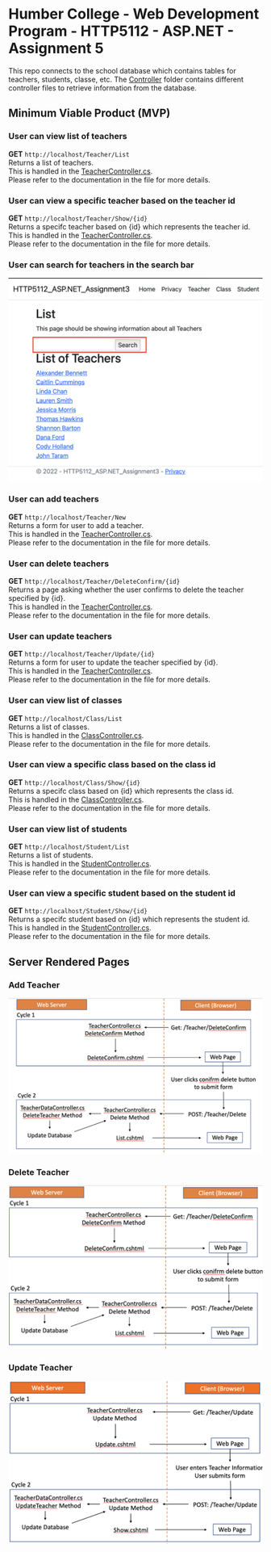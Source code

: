 ﻿# Humber College - Web Development Program - HTTP5112 - ASP.NET - Assignment 5

This repo connects to the school database which contains tables for teachers, students, classe, etc. The [Controller](https://github.com/raymondleemv/HTTP5112-ASP.NET-Assignment5/tree/master/HTTP5112-ASP.NET-Assignment5/Controllers) folder contains different controller files to retrieve information from the database.
 
## Minimum Viable Product (MVP)

### User can view list of teachers

**GET** `http://localhost/Teacher/List`<br/>
Returns a list of teachers. <br/>
This is handled in the [TeacherController.cs](https://github.com/raymondleemv/HTTP5112-ASP.NET-Assignment5/blob/master/HTTP5112-ASP.NET-Assignment5/Controllers/TeacherController.cs).<br/>
Please refer to the documentation in the file for more details.

### User can view a specific teacher based on the teacher id

**GET** `http://localhost/Teacher/Show/{id}`<br/>
Returns a specifc teacher based on {id} which represents the teacher id.<br/>
This is handled in the [TeacherController.cs](https://github.com/raymondleemv/HTTP5112-ASP.NET-Assignment5/blob/master/HTTP5112-ASP.NET-Assignment5/Controllers/TeacherController.cs).<br/>
Please refer to the documentation in the file for more details.

### User can search for teachers in the search bar

![Highlighting the search bar location in the webpage](https://github.com/raymondleemv/HTTP5112-ASP.NET-Assignment5/blob/master/HTTP5112-ASP.NET-Assignment5/Readme%20Images/Search%20bar.png)

### User can add teachers

**GET** `http://localhost/Teacher/New`<br/>
Returns a form for user to add a teacher.<br/>
This is handled in the [TeacherController.cs](https://github.com/raymondleemv/HTTP5112-ASP.NET-Assignment5/blob/master/HTTP5112-ASP.NET-Assignment5/Controllers/TeacherController.cs).<br/>
Please refer to the documentation in the file for more details.

### User can delete teachers

**GET** `http://localhost/Teacher/DeleteConfirm/{id}`<br/>
Returns a page asking whether the user confirms to delete the teacher specified by {id}.<br/>
This is handled in the [TeacherController.cs](https://github.com/raymondleemv/HTTP5112-ASP.NET-Assignment5/blob/master/HTTP5112-ASP.NET-Assignment5/Controllers/TeacherController.cs).<br/>
Please refer to the documentation in the file for more details.

### User can update teachers

**GET** `http://localhost/Teacher/Update/{id}`<br/>
Returns a form for user to update the teacher specified by {id}.<br/>
This is handled in the [TeacherController.cs](https://github.com/raymondleemv/HTTP5112-ASP.NET-Assignment5/blob/master/HTTP5112-ASP.NET-Assignment5/Controllers/TeacherController.cs).<br/>
Please refer to the documentation in the file for more details.

### User can view list of classes

**GET** `http://localhost/Class/List`<br/>
Returns a list of classes. <br/>
This is handled in the [ClassController.cs](https://github.com/raymondleemv/HTTP5112-ASP.NET-Assignment5/blob/master/HTTP5112-ASP.NET-Assignment5/Controllers/ClassController.cs).<br/>
Please refer to the documentation in the file for more details.

### User can view a specific class based on the class id

**GET** `http://localhost/Class/Show/{id}`<br/>
Returns a specifc class based on {id} which represents the class id.<br/>
This is handled in the [ClassController.cs](https://github.com/raymondleemv/HTTP5112-ASP.NET-Assignment5/blob/master/HTTP5112-ASP.NET-Assignment5/Controllers/ClassController.cs).<br/>
Please refer to the documentation in the file for more details.

### User can view list of students

**GET** `http://localhost/Student/List`<br/>
Returns a list of students. <br/>
This is handled in the [StudentController.cs](https://github.com/raymondleemv/HTTP5112-ASP.NET-Assignment5/blob/master/HTTP5112-ASP.NET-Assignment5/Controllers/StudentController.cs).<br/>
Please refer to the documentation in the file for more details.

### User can view a specific student based on the student id

**GET** `http://localhost/Student/Show/{id}`<br/>
Returns a specifc student based on {id} which represents the student id.<br/>
This is handled in the [StudentController.cs](https://github.com/raymondleemv/HTTP5112-ASP.NET-Assignment5/blob/master/HTTP5112-ASP.NET-Assignment5/Controllers/StudentController.cs).<br/>
Please refer to the documentation in the file for more details.

## Server Rendered Pages

### Add Teacher

![server rendered pages when adding a teacher](https://github.com/raymondleemv/HTTP5112-ASP.NET-Assignment5/blob/master/HTTP5112-ASP.NET-Assignment5/Readme%20Images/ServerRenderedPages_Add.png)

### Delete Teacher

![server rendered pages when deleting a teacher](https://github.com/raymondleemv/HTTP5112-ASP.NET-Assignment5/blob/master/HTTP5112-ASP.NET-Assignment5/Readme%20Images/ServerRenderedPages_DeleteConfirm.png)

### Update Teacher

![server rendered pages when updating a teacher](https://github.com/raymondleemv/HTTP5112-ASP.NET-Assignment5/blob/master/HTTP5112-ASP.NET-Assignment5/Readme%20Images/ServerRenderedPages_Update.png)
